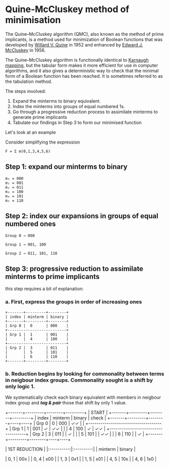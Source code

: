 # Quine-McCluskey method of minimisation

The Quine–McCluskey algorithm (QMC), also known as the method of prime implicants, is a method used for minimization of Boolean functions that was developed by [Willard V. Quine](https://en.wikipedia.org/wiki/Willard_Van_Orman_Quine) in 1952 and enhanced by [Edward J. McCluskey](https://en.wikipedia.org/wiki/Edward_J._McCluskey) in 1956.

The Quine–McCluskey algorithm is functionally identical to [Karnaugh mapping](https://en.wikipedia.org/wiki/Karnaugh_map), but the tabular form makes it more efficient for use in computer algorithms, and it also gives a deterministic way to check that the minimal form of a Boolean function has been reached. It is sometimes referred to as the tabulation method.

The steps involved:

1. Expand the minterms to binary equivalent.
2. Index the minterms into groups of equal numbered 1s.
3. Go through a progressive reduction process to assimilate minterms to generate prime implicants
4. Tabulate our findings in Step 3 to form our minimised function

Let's look at an example

Consider simplifying the expression

```
F = Σ m(0,1,3,4,5,6)
```

## Step 1: expand our minterms to binary

```
m₀ = 000
m₁ = 001
m₂ = 011
m₃ = 100
m₄ = 101
m₅ = 110
```

## Step 2: index our expansions in groups of equal numbered ones

```
Group 0 → 000

Group 1 → 001, 100

Group 2 → 011, 101, 110
```

## Step 3: progressive reduction to assimilate minterms to prime implicants

this step requires a bit of explanation:

### a. First, express the groups in order of increasing ones

```
+-------+---------+--------+
| index | minterm | binary |
+-------+---------+--------+
| Grp 0 |  0      | 000    |
+--------------------------+
| Grp 1 |  1      | 001    |
|       |  4      | 100    |
+--------------------------+
| Grp 2 |  3      | 011    |
|       |  5      | 101    |
|       |  6      | 110    |
+-------+---------+--------+
```

### b. Reduction begins by looking for commonality between terms in neigbour index groups. Commonality sought is a shift by only logic 1.

We systematically check each binary equivalent with members in neigbour index group and **_tag & pair_** those that shift by only 1 value.



+-------+---------+--------+---------+
|               START                |
+-------+---------+--------+---------+
| index | minterm | binary |  check  |
+-------+---------+--------+----+----+
| Grp 0 |  0      | 000    | ✓✓ |    |
+------------------------------------+
| Grp 1 |  1      | 001    | ✓  | ✓✓ |
|       |  4      | 100    | ✓  | ✓✓ |
+------------------------------------+
| Grp 2 |  3      | 011    |    | ✓  |
|       |  5      | 101    |    | ✓✓ |
|       |  6      | 110    |    | ✓  |
+-------+---------+--------+----+----+

|     1ST REDUCTION      |
|:----------:|:---------:|
|  minterm   |   binary  |

|    0, 1    |   00x     |
|    0, 4    |   x00     |
|    1, 3    |   0x1     |
|    1, 5    |   x01     |
|    4, 5    |   10x     |
|    4, 6    |   1x0     |
